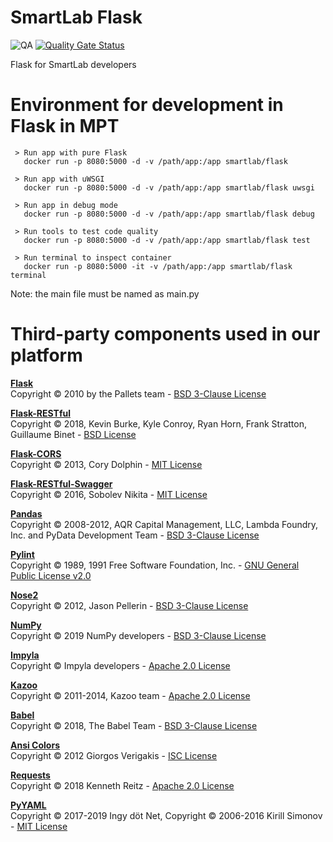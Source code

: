 # SmartLab Flask
![QA](https://github.com/smartlab-br/datahub-api/workflows/QA/badge.svg)
[![Quality Gate Status](https://sonarcloud.io/api/project_badges/measure?project=smartlab-br_datahub-api&metric=alert_status)](https://sonarcloud.io/dashboard?id=smartlab-br_datahub-api)

Flask for SmartLab developers 

# Environment for development in Flask in MPT

     > Run app with pure Flask
       docker run -p 8080:5000 -d -v /path/app:/app smartlab/flask

     > Run app with uWSGI
       docker run -p 8080:5000 -d -v /path/app:/app smartlab/flask uwsgi

     > Run app in debug mode
       docker run -p 8080:5000 -d -v /path/app:/app smartlab/flask debug

     > Run tools to test code quality
       docker run -p 8080:5000 -d -v /path/app:/app smartlab/flask test

     > Run terminal to inspect container
       docker run -p 8080:5000 -it -v /path/app:/app smartlab/flask terminal

Note: the main file must be named as main.py

# Third-party components used in our platform

**[Flask](https://github.com/pallets/flask)**\
Copyright © 2010 by the Pallets team - [BSD 3-Clause License](http://flask.pocoo.org/docs/1.0/license)

**[Flask-RESTful](https://flask-restful.readthedocs.io)**\
Copyright © 2018, Kevin Burke, Kyle Conroy, Ryan Horn, Frank Stratton, Guillaume Binet - [BSD License](https://github.com/flask-restful/flask-restful/blob/master/LICENSE)

**[Flask-CORS](https://flask-cors.readthedocs.io)**\
Copyright © 2013, Cory Dolphin - [MIT License](https://github.com/corydolphin/flask-cors/blob/master/LICENSE)

**[Flask-RESTful-Swagger](https://flask-restful-swagger.readthedocs.io/)**\
Copyright © 2016, Sobolev Nikita - [MIT License](https://github.com/andyzt/flask-restful-swagger/blob/master/LICENSE)

**[Pandas](https://pandas.pydata.org)**\
Copyright © 2008-2012, AQR Capital Management, LLC, Lambda Foundry, Inc. and PyData Development Team - [BSD 3-Clause License](http://pandas.pydata.org/pandas-docs/stable/getting_started/overview.html#license)

**[Pylint](https://www.pylint.org)**\
Copyright © 1989, 1991 Free Software Foundation, Inc. - [GNU General Public License v2.0](https://github.com/PyCQA/pylint/blob/master/COPYING)

**[Nose2](https://nose2.readthedocs.io)**\
Copyright © 2012, Jason Pellerin - [BSD 3-Clause License](https://github.com/nose-devs/nose2/blob/master/license.txt)

**[NumPy](https://www.numpy.org)**\
Copyright © 2019 NumPy developers - [BSD 3-Clause License](https://www.numpy.org/license.html)

**[Impyla](https://github.com/cloudera/impyla)**\
Copyright © Impyla developers - [Apache 2.0 License](https://github.com/cloudera/impyla/blob/master/LICENSE.txt)

**[Kazoo](https://kazoo.readthedocs.io)**\
Copyright ©  2011-2014, Kazoo team - [Apache 2.0 License](https://github.com/python-zk/kazoo/blob/master/LICENSE)

**[Babel](http://babel.pocoo.org)**\
Copyright © 2018, The Babel Team - [BSD 3-Clause License](http://babel.pocoo.org/en/latest/license.html)

**[Ansi Colors](https://github.com/jonathaneunice/colors)**\
Copyright © 2012 Giorgos Verigakis - [ISC License](https://github.com/jonathaneunice/colors/blob/master/LICENSE)

**[Requests](http://python-requests.org)**\
Copyright © 2018 Kenneth Reitz - [Apache 2.0 License](https://2.python-requests.org/en/master/user/intro/#requests-license)

**[PyYAML](https://pyyaml.org)**\
Copyright © 2017-2019 Ingy döt Net, Copyright © 2006-2016 Kirill Simonov - [MIT License](https://pyyaml.org/wiki/PyYAML)
